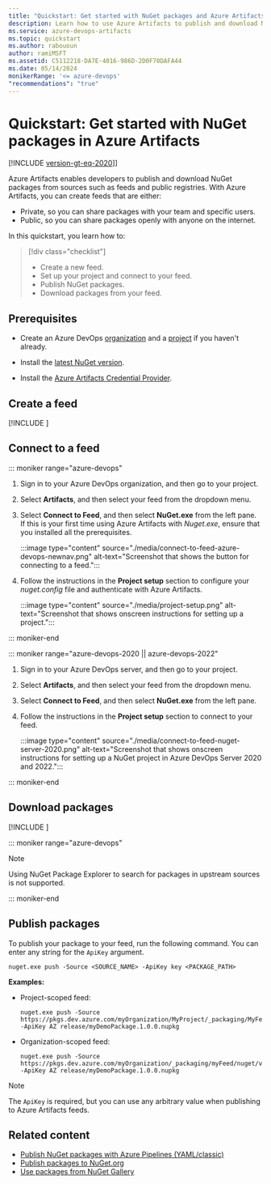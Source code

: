 ```yaml
---
title: "Quickstart: Get started with NuGet packages and Azure Artifacts"
description: Learn how to use Azure Artifacts to publish and download NuGet packages from your feed.
ms.service: azure-devops-artifacts
ms.topic: quickstart
ms.author: rabououn
author: ramiMSFT
ms.assetid: C5112218-DA7E-4016-986D-2D0F70DAFA44
ms.date: 05/14/2024
monikerRange: '<= azure-devops'
"recommendations": "true"
---
```


# Quickstart: Get started with NuGet packages in Azure Artifacts

[!INCLUDE [version-gt-eq-2020](../includes/version-gt-eq-2020.md)]]

Azure Artifacts enables developers to publish and download NuGet packages from sources such as feeds and public registries. With Azure Artifacts, you can create feeds that are either:

* Private, so you can share packages with your team and specific users.
* Public, so you can share packages openly with anyone on the internet.

In this quickstart, you learn how to:

> [!div class="checklist"]
>
> * Create a new feed.
> * Set up your project and connect to your feed.
> * Publish NuGet packages.
> * Download packages from your feed.

## Prerequisites

* Create an Azure DevOps [organization](../organizations/accounts/create-organization.md) and a [project](../organizations/projects/create-project.md#create-a-project) if you haven't already.

* Install the [latest NuGet version](https://www.nuget.org/downloads).

* Install the [Azure Artifacts Credential Provider](https://github.com/microsoft/artifacts-credprovider#azure-artifacts-credential-provider).

## <a name = "create-feed"></a> Create a feed

[!INCLUDE [](includes/create-feed.md)]

## Connect to a feed

::: moniker range="azure-devops"

1. Sign in to your Azure DevOps organization, and then go to your project.

1. Select **Artifacts**, and then select your feed from the dropdown menu.

1. Select **Connect to Feed**, and then select **NuGet.exe** from the left pane. If this is your first time using Azure Artifacts with *Nuget.exe*, ensure that you installed all the prerequisites.

    :::image type="content" source="./media/connect-to-feed-azure-devops-newnav.png" alt-text="Screenshot that shows the button for connecting to a feed.":::

1. Follow the instructions in the **Project setup** section to configure your *nuget.config* file and authenticate with Azure Artifacts.

    :::image type="content" source="./media/project-setup.png" alt-text="Screenshot that shows onscreen instructions for setting up a project.":::

::: moniker-end

::: moniker range="azure-devops-2020 || azure-devops-2022"

1. Sign in to your Azure DevOps server, and then go to your project.

1. Select **Artifacts**, and then select your feed from the dropdown menu.

1. Select **Connect to Feed**, and then select **NuGet.exe** from the left pane.

1. Follow the instructions in the **Project setup** section to connect to your feed.

    :::image type="content" source="./media/connect-to-feed-nuget-server-2020.png" alt-text="Screenshot that shows onscreen instructions for setting up a NuGet project in Azure DevOps Server 2020 and 2022.":::

::: moniker-end

## Download packages

[!INCLUDE [](includes/nuget/consume.md)]

::: moniker range="azure-devops"

> [!NOTE]
> Using NuGet Package Explorer to search for packages in upstream sources is not supported.

::: moniker-end

## Publish packages  

To publish your package to your feed, run the following command. You can enter any string for the `ApiKey` argument.

```Command
nuget.exe push -Source <SOURCE_NAME> -ApiKey key <PACKAGE_PATH>
```

**Examples:**

- Project-scoped feed:

    ```CLI
    nuget.exe push -Source https://pkgs.dev.azure.com/myOrganization/MyProject/_packaging/MyFeed/nuget/v3/index.json -ApiKey AZ release/myDemoPackage.1.0.0.nupkg
    ```

- Organization-scoped feed:

    ```CLI
    nuget.exe push -Source https://pkgs.dev.azure.com/myOrganization/_packaging/myFeed/nuget/v3/index.json -ApiKey AZ release/myDemoPackage.1.0.0.nupkg
    ```

> [!NOTE]
> The `ApiKey` is required, but you can use any arbitrary value when publishing to Azure Artifacts feeds.

## Related content

* [Publish NuGet packages with Azure Pipelines (YAML/classic)](../pipelines/artifacts/nuget.md)
* [Publish packages to NuGet.org](./nuget/publish-to-nuget-org.md)
* [Use packages from NuGet Gallery](./nuget/upstream-sources.md)
